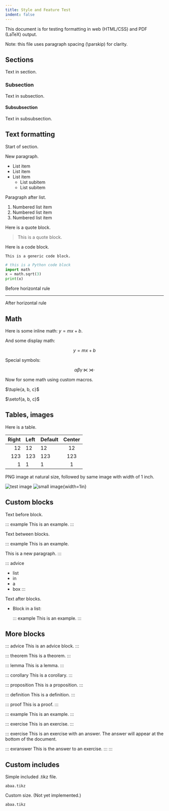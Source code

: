 ```yaml
---
title: Style and Feature Test
indent: false
---
```


This document is for testing formatting in web (HTML/CSS) and PDF (LaTeX) output.

Note: this file uses paragraph spacing (\\parskip) for clarity.

## Sections

Text in section.

### Subsection

Text in subsection.

#### Subsubsection

Text in subsubsection.

## Text formatting

Start of section.

New paragraph.

- List item
- List item
- List item
    - List subitem
    - List subitem

Paragraph after list.

1. Numbered list item
2. Numbered list item
3. Numbered list item

Here is a quote block.

> This is a quote block.

Here is a code block.

```
This is a generic code block.
```

```python
# this is a Python code block
import math
x = math.sqrt(3)
print(x)
```

Before horizontal rule

---

After horizontal rule


## Math

Here is some inline math: $y = mx + b$.

And some display math:

$$y = mx + b$$

Special symbols:

$$\alpha\beta\gamma\ltimes\rtimes\cdot$$

Now for some math using custom macros.

$\tuple{a, b, c}$

$\setof{a, b, c}$


## Tables, images

Here is a table.

| Right | Left | Default | Center |
|------:|:-----|---------|:------:|
|   12  |  12  |    12   |    12  |
|  123  |  123 |   123   |   123  |
|    1  |    1 |     1   |     1  |


PNG image at natural size, followed by same image with width of 1 inch.

![test image](sbuling-logo.png)
![small image](sbuling-logo.png){width=1in}


## Custom blocks

Text before block.

::: example
This is an example.
:::

Text between blocks.

::: example
This is an example.

This is a new paragraph.
:::

::: advice
- list
- in
- a
- box
:::

Text after blocks.

- Block in a list:

  ::: example
  This is an example.
  :::

## More blocks

::: advice
This is an advice block.
:::

::: theorem
This is a theorem.
:::

::: lemma
This is a lemma.
:::

::: corollary
This is a corollary.
:::

::: proposition
This is a proposition.
:::

::: definition
This is a definition.
:::

::: proof
This is a proof.
:::

::: example
This is an example.
:::

::: exercise
This is an exercise.
:::

::: exercise
This is an exercise with an answer. The answer will appear at the bottom of the document.

::: exranswer
This is the answer to an exercise.
:::
:::

## Custom includes

Simple included .tikz file.

~~~ include-tikz
abaa.tikz
~~~

Custom size. (Not yet implemented.)

~~~ {.include-tikz width=2in}
abaa.tikz
~~~
